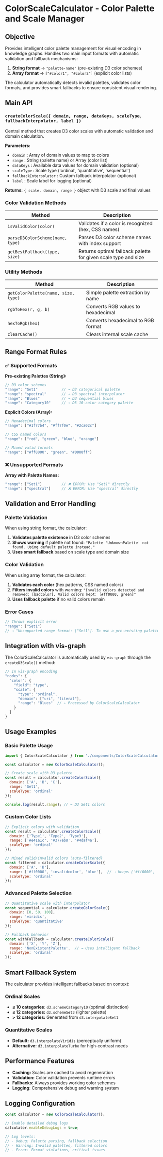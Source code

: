 # ColorScaleCalculator - Color Palette and Scale Manager

## Objective

Provides intelligent color palette management for visual encoding in knowledge graphs. Handles two main input formats with automatic validation and fallback mechanisms:

1. **String format** → `"palette-name"` (pre-existing D3 color schemes)
2. **Array format** → `["#color1", "#color2"]` (explicit color lists)

The calculator automatically detects invalid palettes, validates color formats, and provides smart fallbacks to ensure consistent visual rendering.

## Main API

### `createColorScale({ domain, range, dataKeys, scaleType, fallbackInterpolator, label })`
Central method that creates D3 color scales with automatic validation and domain calculation.

**Parameters:**
- `domain` : Array of domain values to map to colors
- `range` : String (palette name) or Array (color list)
- `dataKeys` : Available data values for domain validation (optional)
- `scaleType` : Scale type ('ordinal', 'quantitative', 'sequential')
- `fallbackInterpolator` : Custom fallback interpolator (optional)
- `label` : Scale label for logging (optional)

**Returns:** `{ scale, domain, range }` object with D3 scale and final values

### Color Validation Methods

| Method                    | Description                                                          |
|---------------------------|----------------------------------------------------------------------|
| `isValidColor(color)`     | Validates if a color is recognized (hex, CSS names)                 |
| `parseD3ColorScheme(name, type)` | Parses D3 color scheme names with index support                |
| `getBestFallback(type, size)` | Returns optimal fallback palette for given scale type and size |

### Utility Methods

| Method                    | Description                                                          |
|---------------------------|----------------------------------------------------------------------|
| `getColorPalette(name, size, type)` | Simple palette extraction by name                         |
| `rgbToHex(r, g, b)`       | Converts RGB values to hexadecimal                                  |
| `hexToRgb(hex)`           | Converts hexadecimal to RGB format                                  |
| `clearCache()`            | Clears internal scale cache                                          |

## Range Format Rules

### ✅ Supported Formats

**Pre-existing Palettes (String):**
```javascript
// D3 color schemes
"range": "Set1"           // → D3 categorical palette
"range": "spectral"       // → D3 spectral interpolator  
"range": "Blues"          // → D3 sequential blues
"range": "Category10"     // → D3 10-color category palette
```

**Explicit Colors (Array):**
```javascript
// Hexadecimal colors
"range": ["#1f77b4", "#ff7f0e", "#2ca02c"]

// CSS named colors
"range": ["red", "green", "blue", "orange"]

// Mixed valid formats
"range": ["#ff0000", "green", "#0000ff"]
```

### ❌ Unsupported Formats

**Array with Palette Names:**
```javascript
"range": ["Set1"]         // ❌ ERROR: Use "Set1" directly
"range": ["spectral"]     // ❌ ERROR: Use "spectral" directly
```

## Validation and Error Handling

### Palette Validation
When using string format, the calculator:
1. **Validates palette existence** in D3 color schemes
2. **Shows warning** if palette not found: `"Palette 'UnknownPalette' not found. Using default palette instead."`
3. **Uses smart fallback** based on scale type and domain size

### Color Validation  
When using array format, the calculator:
1. **Validates each color** (hex patterns, CSS named colors)
2. **Filters invalid colors** with warning: `"Invalid colors detected and removed: [badcolor]. Valid colors kept: [#ff0000, green]"`
3. **Uses fallback palette** if no valid colors remain

### Error Cases
```javascript
// Throws explicit error
"range": ["Set1"]  
// → "Unsupported range format: ["Set1"]. To use a pre-existing palette, use the string directly: "Set1". Arrays are reserved for explicit hexadecimal colors like ["#1f77b4", "#ff7f0e"]."
```

## Integration with vis-graph

The ColorScaleCalculator is automatically used by `vis-graph` through the `createD3Scale()` method:

```javascript
// In vis-graph encoding
"nodes": {
  "color": {
    "field": "type",
    "scale": {
      "type": "ordinal",
      "domain": ["uri", "literal"],
      "range": "Blues"  // ← Processed by ColorScaleCalculator
    }
  }
}
```

## Usage Examples

### Basic Palette Usage
```javascript
import { ColorScaleCalculator } from './components/ColorScaleCalculator.js';

const calculator = new ColorScaleCalculator();

// Create scale with D3 palette
const result = calculator.createColorScale({
  domain: ['A', 'B', 'C'],
  range: 'Set1',
  scaleType: 'ordinal'
});

console.log(result.range); // → D3 Set1 colors
```

### Custom Color Lists
```javascript
// Explicit colors with validation
const result = calculator.createColorScale({
  domain: ['Type1', 'Type2', 'Type3'],
  range: ['#e41a1c', '#377eb8', '#4daf4a'],
  scaleType: 'ordinal'
});

// Mixed valid/invalid colors (auto-filtered)
const filtered = calculator.createColorScale({
  domain: ['A', 'B'],
  range: ['#ff0000', 'invalidcolor', 'blue'],  // → keeps ['#ff0000', 'blue']
  scaleType: 'ordinal'
});
```

### Advanced Palette Selection
```javascript
// Quantitative scale with interpolator
const sequential = calculator.createColorScale({
  domain: [0, 50, 100],
  range: 'viridis',
  scaleType: 'quantitative'
});

// Fallback behavior
const withFallback = calculator.createColorScale({
  domain: ['X', 'Y', 'Z'],
  range: 'NonExistentPalette',  // → Uses intelligent fallback
  scaleType: 'ordinal'
});
```

## Smart Fallback System

The calculator provides intelligent fallbacks based on context:

### Ordinal Scales
- **≤ 10 categories:** `d3.schemeCategory10` (optimal distinction)
- **≤ 12 categories:** `d3.schemeSet3` (lighter palette)  
- **> 12 categories:** Generated from `d3.interpolateSet1`

### Quantitative Scales
- **Default:** `d3.interpolateViridis` (perceptually uniform)
- **Alternative:** `d3.interpolateTurbo` for high-contrast needs

## Performance Features

- **Caching:** Scales are cached to avoid regeneration
- **Validation:** Color validation prevents runtime errors
- **Fallbacks:** Always provides working color schemes
- **Logging:** Comprehensive debug and warning system

## Logging Configuration

```javascript
const calculator = new ColorScaleCalculator();

// Enable detailed debug logs
calculator.enableDebugLogs = true;

// Log levels:
// - Debug: Palette parsing, fallback selection
// - Warning: Invalid palettes, filtered colors
// - Error: Format violations, critical issues
``` 